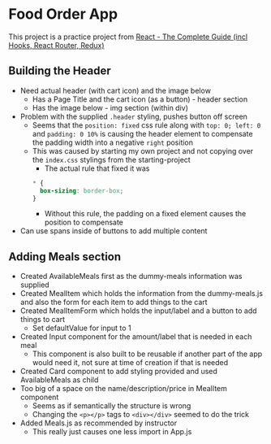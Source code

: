 # Food Order App

This project is a practice project from [React - The Complete Guide (incl Hooks, React Router, Redux)](https://www.udemy.com/course/react-the-complete-guide-incl-redux/)

## Building the Header

- Need actual header (with cart icon) and the image below
  - Has a Page Title and the cart icon (as a button) - header section
  - Has the image below - img section (within div)
- Problem with the supplied `.header` styling, pushes button off screen
  - Seems that the `position: fixed` css rule along with `top: 0; left: 0` and `padding: 0 10%` is causing the header element to compensate the padding width into a negative `right` position
  - This was caused by starting my own project and not copying over the `index.css` stylings from the starting-project
    - The actual rule that fixed it was
    ```css
    * {
      box-sizing: border-box;
    }
    ```
    - Without this rule, the padding on a fixed element causes the position to compensate
- Can use spans inside of buttons to add multiple content

## Adding Meals section

- Created AvailableMeals first as the dummy-meals information was supplied
- Created MealItem which holds the information from the dummy-meals.js and also the form for each item to add things to the cart
- Created MealItemForm which holds the input/label and a button to add things to cart
  - Set defaultValue for input to 1
- Created Input component for the amount/label that is needed in each meal
  - This component is also built to be reusable if another part of the app would need it, not sure at time of creation if that is needed
- Created Card component to add styling provided and used AvailableMeals as child
- Too big of a space on the name/description/price in MealItem component
  - Seems as if semantically the structure is wrong
  - Changing the `<p></p>` tags to `<div></div>` seemed to do the trick
- Added Meals.js as recommended by instructor
  - This really just causes one less import in App.js
